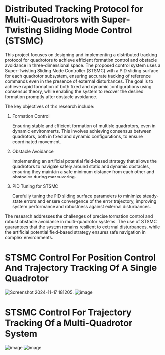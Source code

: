 # Distributed Tracking Protocol for Multi-Quadrotors with Super-Twisting Sliding Mode Control (STSMC)
This project focuses on designing and implementing a distributed tracking protocol for quadrotors to achieve efficient formation control and obstacle avoidance in three-dimensional space. The proposed control system uses a Super-Twisting Sliding Mode Controller (STSMC) with a PID sliding surface for each quadrotor subsystem, ensuring accurate tracking of reference commands even in the presence of external disturbances. The goal is to achieve rapid formation of both fixed and dynamic configurations using consensus theory, while enabling the system to recover the desired formation promptly after obstacle avoidance.

The key objectives of this research include:

1. Formation Control

   Ensuring stable and efficient formation of multiple quadrotors, even in dynamic environments. This involves achieving consensus between quadrotors, both in fixed and 
   dynamic configurations, to ensure coordinated movement.

2. Obstacle Avoidance

   Implementing an artificial potential field-based strategy that allows the quadrotors to navigate safely around static and dynamic obstacles, ensuring they maintain a safe 
   minimum distance from each other and obstacles during maneuvering.

4. PID Tuning for STSMC

   Carefully tuning the PID sliding surface parameters to minimize steady-state errors and ensure convergence of the error trajectory, improving system performance and 
   robustness against external disturbances.

The research addresses the challenges of precise formation control and robust obstacle avoidance in multi-quadrotor systems. The use of STSMC guarantees that the system remains resilient to external disturbances, while the artificial potential field-based strategy ensures safe navigation in complex environments.

# STSMC Control For Position Control And Trajectory Tracking Of A Single Quadrotor
![Screenshot 2024-11-17 181205](https://github.com/user-attachments/assets/f9b48cc5-dc86-444c-a3ff-e564fb756e91).                                                  ![image](https://github.com/user-attachments/assets/cbb55ba6-a79a-42be-9035-566020d99213)



# STSMC Control For Trajectory Tracking Of a Multi-Quadrotor System
![image](https://github.com/user-attachments/assets/0f70d12a-5f8f-4074-b69f-289285a50481)    ![image](https://github.com/user-attachments/assets/59144ef2-adc4-48a7-af71-fbe8fe1c6bd2)


